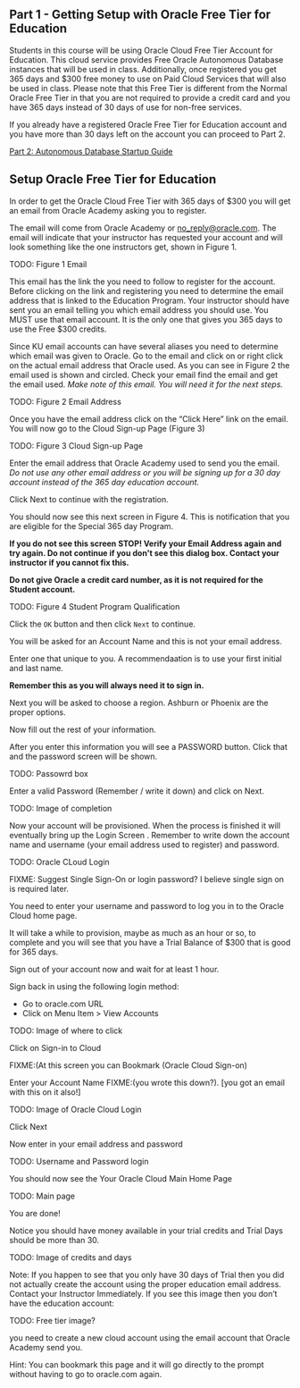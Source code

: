 ## Part 1 - Getting Setup with Oracle Free Tier for Education

Students in this course will be using Oracle Cloud Free Tier Account for Education. This cloud service provides Free Oracle Autonomous Database instances that will be used in class. Additionally, once registered you get 365 days and $300 free money to use on Paid Cloud Services that will also be used in class. Please note that this Free Tier is different from the Normal Oracle Free Tier in that you are not required to provide a credit card and you have 365 days instead of 30 days of use for non-free services.

If you already have a registered Oracle Free Tier for Education account and you have more than 30 days left on the account you can proceed to Part 2.

[Part 2: Autonomous Database Startup Guide](/Oracle-Cloud-Free-Tier-Education-Setup/?lab=part-2-autonomous-database-startup-guide)

## Setup Oracle Free Tier for Education

In order to get the Oracle Cloud Free Tier with 365 days of $300 you will get an email from Oracle Academy asking you to register.

The email will come from Oracle Academy or no_reply@oracle.com. The email will indicate that your instructor has requested your account and will look something like the one instructors get, shown in Figure 1.

TODO: Figure 1 Email

This email has the link the you need to follow to register for the account. Before clicking on the link and registering you need to determine the email address that is linked to the Education Program. Your instructor should have sent you an email telling you which email address you should use. You MUST use that email account. It is the only one that gives you 365 days to use the Free $300 credits.

Since KU email accounts can have several aliases you need to determine which email was given to Oracle. Go to the email and click on or right click on the actual email address that Oracle used. As you can see in Figure 2 the email used is shown and circled. Check your email find the email and get the email used. *Make note of this email. You will need it for the next steps.*

TODO: Figure 2 Email Address


Once you have the email address click on the “Click Here” link on the email. You will now go to the Cloud Sign-up Page (Figure 3)

TODO: Figure 3 Cloud Sign-up Page

Enter the email address that Oracle Academy used to send you the email. *Do not use any other email address or you will be signing up for a 30 day account instead of the 365 day education account.*

Click Next to continue with the registration.

You should now see this next screen in Figure 4. This is notification that you are eligible for the Special 365 day Program.

**If you do not see this screen STOP! Verify your Email Address again and try again. Do not continue if you don't see this dialog box. Contact your instructor if you cannot fix this.**

**Do not give Oracle a credit card number, as it is not required for the Student account.**

TODO: Figure 4 Student Program Qualification

Click the `OK` button and then click `Next` to continue.

You will be asked for an Account Name and this is not your email address. 

Enter one that unique to you. A recommendaation is to use your first initial and last name.

**Remember this as you will always need it to sign in.**

Next you will be asked to choose a region. Ashburn or Phoenix are the proper options.

Now fill out the rest of your information.

After you enter this information you will see a PASSWORD button. Click that and the password screen will be shown.

TODO: Passowrd box

Enter a valid Password (Remember / write it down) and click on Next.

TODO: Image of completion

Now your account will be provisioned. When the process is finished it will eventually bring up the Login Screen .
Remember to write down the account name and username (your email address used to register) and password.

TODO: Oracle CLoud Login

FIXME: Suggest Single Sign-On or login password? I believe single sign on is required later.

You need to enter your username and password to log you in to the Oracle Cloud home page.

It will take a while to provision, maybe as much as an hour or so, to complete and you will see that you have a Trial Balance of $300 that is good for 365 days. 

Sign out of your account now and wait for at least 1 hour. 

Sign back in using the following login method:
- Go to oracle.com URL
- Click on Menu Item > View Accounts

TODO: Image of where to click

Click on Sign-in to Cloud

FIXME:(At this screen you can Bookmark (Oracle Cloud Sign-on)

Enter your Account Name FIXME:(you wrote this down?). [you got an email with this on it also!]

TODO: Image of Oracle Cloud Login

Click Next

Now enter in your email address and password

TODO: Username and Password login

You should now see the Your Oracle Cloud Main Home Page

TODO: Main page

You are done!

Notice you should have money available in your trial credits and Trial Days should be more than 30.

TODO: Image of credits and days

Note: If you happen to see that you only have 30 days of Trial then you did not actually create the account using the proper education email address. Contact your Instructor Immediately. If you see this image then you don’t have the education account:

TODO: Free tier image?

you need to create a new cloud account using the email account that Oracle Academy send you.

Hint: You can bookmark this page and it will go directly to the prompt without having to go to oracle.com again.














<!-- 
This section focuses on getting started with OAC and introducing students to the interface.

Key takeaways from this lab:
- Starting an OAC instance
- Learning and getting acclimatized to the interface

## Oracle Analytics Cloud

Oracle Analytics Cloud is a cloud-first analytics platform, providing fast and flexible analysis of any data from any source. It is built on the industry-leading Oracle Business Intelligence platform and Oracle’s top tier cloud infrastructure.

Oracle Analytics Cloud delivers scalability, high availability, state-of-the-art security, and operational simplicity. This combination of proven technologies, world-class infrastructure, broad data access, and deep analytic capabilities makes Oracle Analytics Cloud the best solution for every user.

The goal of today’s workshop is to introduce you to the data visualization capabilities included in OAC. We will be analyzing data using local Excel files. OAC also allows you to analyze data based on a pre-built OAC subject area or coming directly from a wide variety of sources. These can include Oracle SaaS applications (e.g. ERP Cloud), databases, and 3rd party applications (e.g. Salesforce), amongst others.

## What are Oracle Analytics?

Oracle Analytics is a tool that enables you to explore analytical data visually and individually. The capabilities are available both via a web-based interface (OAC) as well as via a local client (Oracle Analytics Desktop).

Oracle Analytics makes it easy to visualize your data, so you can focus on exploring interesting patterns and outliers. Just upload your data files or connect to a data source, select the elements you are interested in, and let Oracle Analytics find the best way to visualize it. Of course, you can also choose from a wide range of visualizations yourself if you want to look at your data in a specific way.

- **Creating visualizations is easy**. Your data analysis work is an individual experience in exploration and discovery that can also be shared with other users. Oracle Analytics enables you to experiment with a wealth of different options for how to view your data. During this experimentation process, you can find correlations, discover patterns, and see trends in your content.

- Oracle Analytics provides you with tools for faster and simpler assembly of detailed reports arranged together in an appealing and meaningful display. Oracle Analytics goes even further, to give you dynamic views for focused, exploratory interaction with your data.

## Oracle Analytics provides the following:

>**Guidance**: Grammar-centric approach to visualizations combined with powerful keyword search and pattern detection to aid all users making new discoveries.

>**Richness**: Robust visualization library and streamlined dashboard construction provide all the tools needed for constructing sophisticated analysis across many different perspectives of data.

>**Visual Grammar**: Visualizations automatically created and updated by applying visual grammar to data selections made by user. All visualization types share foundation in visual grammar.

>**Keyword Search**: All relevant artifacts are indexed for search. Unfamiliar data models can be intuitively accessed using keywords.

>**Pattern Brushing**: Sophisticated technique to highlight correlations between visualizations. Patterns highlighted across all components on the canvas.

>**Data Blending**: Combining two or more data sources for analysis.

## Provisioning an Oracle Analytics Cloud Instance

1. From any browser go to oracle.com/cloud/sign-in.html to access the Oracle Cloud.

    [https://www.oracle.com/cloud/sign-in.html](https://www.oracle.com/cloud/sign-in.html)

    ![](images/login-screen.png " ")

2.  Sign into the **Single Sing-On (SSO)** by clicking **Continue**. This is required because the **Identify Provider** will be required to create our Oracle Analytics Cloud Instance.  
*NOTE:  Do NOT click the Sign-In button, this will sign you in without your Identify Provider and you will not be able to create the instance.*

    ![](images/single-sign-on.png " ")

3. Enter your username and password and click on **Sign In**.

    ![](images/oracle-cloud-signin.png " ")

4. Once you log in you will see a page similar to the one below.  Click on the hamburger icon in the upper left corner to reveal the menu.

    ![](images/hamburger.png " ")  

5. Click on **Analytics** -> **Analytics Cloud**

    ![](images/menu.png " ")

6. On the next screen, click on **Create Instance**.

    ![](images/create-analytics-instance.png " ")

7. Now, give your instance a **Name**.

    ![](images/100/img_1a_7_3.png " ")
    
    Next, we will configure our instance. Click on the **Feature Set** dropdown.

    ![](images/100/img_1a_7_1.png " ")

    Choose **Self-service Analytics**  and leave the rest of the options as is.

    ![](images/100/img_1a_7_2.png " ")

    

8. Review your selections. Make sure your fields match the fields mentioned in the previous step. In case of issues, return to the previous screen and make the required changes. Then click **Create**.

    ![](images/100/img_1a_8_1.png " ")

9. Now, wait for the instance to be created. This can take up to half an hour.

    ![](images/100/img_1a_9_1.png " ")

10. Once created select **Analytics Home Page**.

    ![](images/100/img_1a_10_1.png " ")

    Doing so will take you to the OAC home page which we will be reviewing in the next section.

    ![](images/100/img_1b_1.png " ")

11. It's important to note that once we're done using the instance we need to **Stop** the instance or else it could use multiple dollars a day of our trial credits. Restarting the instance at a later time takes roughly 5 minutes.

    ![](images/100/img_1a_10_3.png " ")
## Reviewing the Home page and the primary menus

On logging into OAC, you will see the home page.

![](images/100/img_1b_1.png " ")  

1. Start by clicking on the hamburger menu in the top-left of the UI. This will open the drawer menu.

    ![](images/100/img_1b_1_1v2.png " ")

2. You can use this menu to navigate through the application.

    ![](images/100/img_1b_2_1.1v2.png " ")

    ![](images/100/img_1b_2_1.2v2.png " ")

    The application follows standard web and application interface protocols, thus supporting both left and right click interactions. In terms of general navigation, there are 4 key menus accessible at the top of the screen or via a hamburger menu in the top left (not all screens will show the top menu bar but the hamburger navigation is always available).

    >**Home**: Application start up page from where you can view existing projects, data sets, data flows or create new ones.

    >**Catalog**:  Collections of visualizations and the underlying data sources. **Folders** are simply means by which to organize projects.

    >**Data**: Display or create **Data Sets** (instances of data such as a specific Excel file);
        >> **Connections** (connections to data sources such as a database or SaaS application to pull data files); or
        >> **Data Flows** (ability to curate data from data sources including adding calculations, merging multiple sources, and managing columns).

    >**Machine Learning**: This page shows all the available machine learning models ready for use in projects.

    >**Jobs**: This page shows all the status of data replication, data flow, and sequence operations.

    >**Console**: Administrative menu for managing **Custom Plugins** (e.g. new types of analyses obtained from the Oracle Analytics Store or custom built), **Maps** layers (e.g. new backgrounds for map-based analyses) and other administrative tasks.

    >**Academy**: Home to important links to the OAC documentation and videos that help you accomplish common tasks in the OAC.

3. At the top-right of the UI, click on the **Create** button.

    ![](images/100/img_1b_3_1v2.png " ")

    This window allows you to create a Visualization project, a data set, a connection to an external source, a data flow, or a sequence.

Now that you can start and navigate around OAC, let’s get started with some analyses!

[Continue to Part 2](/Oracle-Analytics-Cloud-Workshop/?lab=part-2--basic-introduction-core-features) -->